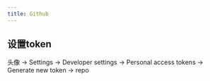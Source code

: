 ```yaml
---
title: Github
---
```

## 设置token
头像 -> Settings -> Developer settings -> Personal access tokens -> Generate new token -> repo